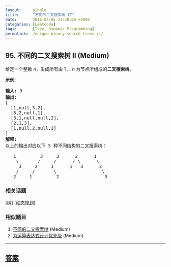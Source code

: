 ```yaml
---
layout:     single
title:      "不同的二叉搜索树 II"
date:       2016-04-05 21:30:00 +0800
categories: [Leetcode]
tags:       [Tree, Dynamic Programming]
permalink:  /unique-binary-search-trees-ii/
---
```


## 95. 不同的二叉搜索树 II (Medium)

<p>给定一个整数 <em>n</em>，生成所有由 1 ...&nbsp;<em>n</em> 为节点所组成的<strong>二叉搜索树</strong>。</p>

<p><strong>示例:</strong></p>

<pre><strong>输入:</strong> 3
<strong>输出:</strong>
[
&nbsp; [1,null,3,2],
&nbsp; [3,2,null,1],
&nbsp; [3,1,null,null,2],
&nbsp; [2,1,3],
&nbsp; [1,null,2,null,3]
]
<strong>解释:</strong>
以上的输出对应以下 5 种不同结构的二叉搜索树：

   1         3     3      2      1
    \       /     /      / \      \
     3     2     1      1   3      2
    /     /       \                 \
   2     1         2                 3
</pre>

### 相关话题
  [[树](https://github.com/openset/leetcode/tree/master/tag/tree/README.md)]
  [[动态规划](https://github.com/openset/leetcode/tree/master/tag/dynamic-programming/README.md)]

### 相似题目
  1. [不同的二叉搜索树](/unique-binary-search-trees) (Medium)
  1. [为运算表达式设计优先级](/different-ways-to-add-parentheses) (Medium)

---

## [答案](https://github.com/openset/leetcode/tree/master/problems/unique-binary-search-trees-ii)
